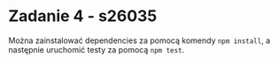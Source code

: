 # Zadanie 4 - s26035

Można zainstalować dependencies za pomocą komendy `npm install`, a następnie uruchomić testy za pomocą `npm test`.
